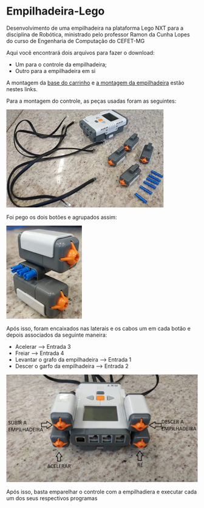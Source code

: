 # Empilhadeira-Lego
Desenvolvimento de uma empilhadeira na plataforma Lego NXT para a disciplina de Robótica, ministrado pelo professor Ramon da Cunha Lopes do curso de Engenharia de Computação do CEFET-MG

Aqui você encontrará dois arquivos para fazer o download:
- Um para o controle da empilhadeira;
- Outro para a empilhadeira em si

A montagem da [base do carrinho](https://www.nxtprograms.com/3-motor_chassis/steps.html) e [a montagem da empilhadeira](https://www.nxtprograms.com/forklift/steps.html) estão nestes links.

Para a montagem do controle, as peças usadas foram as seguintes:

![Foto das peças](/Imagens/imagem01.jpg)

Foi pego os dois botões e agrupados assim:

![Agrupamento dos botões](/Imagens/imagem02.jpg)

Após isso, foram encaixados nas laterais e os cabos um em cada botão e depois associados da seguinte maneira:
- Acelerar --> Entrada 3
- Freiar --> Entrada 4
- Levantar o grafo da empilhadeira --> Entrada 1
- Descer o garfo da empilhadeira --> Entrada 2

![Controle completo](/Imagens/imagem03.jpg)

Após isso, basta emparelhar o controle com a empilhadiera e executar cada um dos seus respectivos programas
